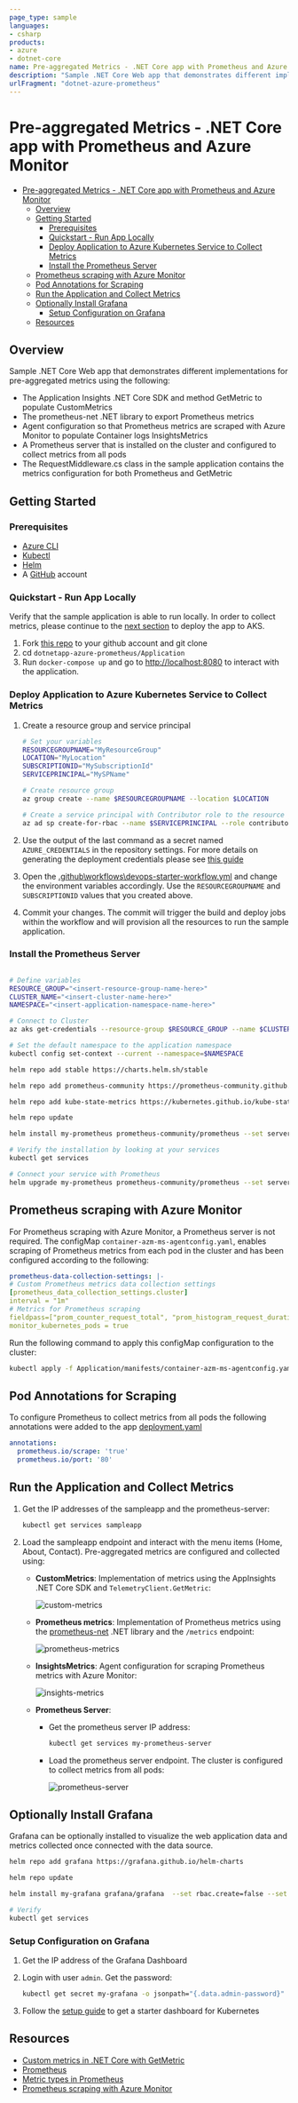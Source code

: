 ```yaml
---
page_type: sample
languages:
- csharp
products:
- azure
- dotnet-core
name: Pre-aggregated Metrics - .NET Core app with Prometheus and Azure Monitor
description: "Sample .NET Core Web app that demonstrates different implementations for pre-aggregated metrics"
urlFragment: "dotnet-azure-prometheus"
---
```

# Pre-aggregated Metrics - .NET Core app with Prometheus and Azure Monitor

- [Pre-aggregated Metrics - .NET Core app with Prometheus and Azure Monitor](#pre-aggregated-metrics---net-core-app-with-prometheus-and-azure-monitor)
  - [Overview](#overview)
  - [Getting Started](#getting-started)
    - [Prerequisites](#prerequisites)
    - [Quickstart - Run App Locally](#quickstart---run-app-locally)
    - [Deploy Application to Azure Kubernetes Service to Collect Metrics](#deploy-application-to-azure-kubernetes-service-to-collect-metrics)
    - [Install the Prometheus Server](#install-the-prometheus-server)
  - [Prometheus scraping with Azure Monitor](#prometheus-scraping-with-azure-monitor)
  - [Pod Annotations for Scraping](#pod-annotations-for-scraping)
  - [Run the Application and Collect Metrics](#run-the-application-and-collect-metrics)
  - [Optionally Install Grafana](#optionally-install-grafana)
    - [Setup Configuration on Grafana](#setup-configuration-on-grafana)
  - [Resources](#resources)

## Overview

Sample .NET Core Web app that demonstrates different implementations for pre-aggregated metrics using the following:

- The Application Insights .NET Core SDK and method GetMetric to populate CustomMetrics
- The prometheus-net .NET library to export Prometheus metrics
- Agent configuration so that Prometheus metrics are scraped with Azure Monitor to populate Container logs InsightsMetrics
- A Prometheus server that is installed on the cluster and configured to collect metrics from all pods
- The RequestMiddleware.cs class in the sample application contains the metrics configuration for both Prometheus and GetMetric

## Getting Started

### Prerequisites

- [Azure CLI](https://docs.microsoft.com/en-us/cli/azure/install-azure-cli?view=azure-cli-latest)
- [Kubectl](https://kubernetes.io/docs/tasks/tools/install-kubectl/)
- [Helm](https://helm.sh/docs/intro/install/)
- A [GitHub](https://github.com/) account

### Quickstart - Run App Locally

Verify that the sample application is able to run locally. In order to collect metrics, please continue to the [next section](#deploy-application-to-azure-kubernetes-service-to-collect-metrics) to deploy the app to AKS.

1. Fork [this repo](https://github.com/Azure-Samples/dotnetapp-azure-prometheus/) to your github account and git clone
2. cd `dotnetapp-azure-prometheus/Application`
3. Run `docker-compose up` and go to <http://localhost:8080> to interact with the application.

### Deploy Application to Azure Kubernetes Service to Collect Metrics

1. Create a resource group and service principal

    ```bash
    # Set your variables
    RESOURCEGROUPNAME="MyResourceGroup"
    LOCATION="MyLocation"
    SUBSCRIPTIONID="MySubscriptionId"
    SERVICEPRINCIPAL="MySPName"

    # Create resource group
    az group create --name $RESOURCEGROUPNAME --location $LOCATION

    # Create a service principal with Contributor role to the resource group
    az ad sp create-for-rbac --name $SERVICEPRINCIPAL --role contributor --scopes /subscriptions/$SUBSCRIPTIONID/resourceGroups/$RESOURCEGROUPNAME --sdk-auth
    ```

2. Use the output of the last command as a secret named `AZURE_CREDENTIALS` in the repository settings. For more details on generating the deployment credentials please see [this guide](https://docs.microsoft.com/en-us/azure/azure-resource-manager/templates/deploy-github-actions#generate-deployment-credentials)

3. Open the [.github\workflows\devops-starter-workflow.yml](.github\workflows\devops-starter-workflow.yml) and change the environment variables accordingly. Use the `RESOURCEGROUPNAME` and `SUBSCRIPTIONID` values that you created above.

4. Commit your changes. The commit will trigger the build and deploy jobs within the workflow and will provision all the resources to run the sample application.

### Install the Prometheus Server

```bash

# Define variables
RESOURCE_GROUP="<insert-resource-group-name-here>"
CLUSTER_NAME="<insert-cluster-name-here>"
NAMESPACE="<insert-application-namespace-name-here>"

# Connect to Cluster
az aks get-credentials --resource-group $RESOURCE_GROUP --name $CLUSTER_NAME

# Set the default namespace to the application namespace
kubectl config set-context --current --namespace=$NAMESPACE

helm repo add stable https://charts.helm.sh/stable 

helm repo add prometheus-community https://prometheus-community.github.io/helm-charts

helm repo add kube-state-metrics https://kubernetes.github.io/kube-state-metrics

helm repo update

helm install my-prometheus prometheus-community/prometheus --set server.service.type=LoadBalancer --set rbac.create=false

# Verify the installation by looking at your services 
kubectl get services

# Connect your service with Prometheus 
helm upgrade my-prometheus prometheus-community/prometheus --set server.service.type=LoadBalancer --set rbac.create=false -f Application/manifests/prometheus.values.yaml
```

## Prometheus scraping with Azure Monitor

For Prometheus scraping with Azure Monitor, a Prometheus server is not required. The configMap `container-azm-ms-agentconfig.yaml`, enables scraping of Prometheus metrics from each pod in the cluster and has been configured according to the following:

```yml
prometheus-data-collection-settings: |- 
# Custom Prometheus metrics data collection settings
[prometheus_data_collection_settings.cluster] 
interval = "1m"
# Metrics for Prometheus scraping
fieldpass=["prom_counter_request_total", "prom_histogram_request_duration", "prom_summary_memory", "prom_gauge_memory"]
monitor_kubernetes_pods = true 
```

Run the following command to apply this configMap configuration to the cluster:

```bash
kubectl apply -f Application/manifests/container-azm-ms-agentconfig.yaml
```

## Pod Annotations for Scraping

To configure Prometheus to collect metrics from all pods the following annotations were added to the app [deployment.yaml](Application/charts/sampleapp/templates/deployment.yaml)

```yml
annotations:
  prometheus.io/scrape: 'true'
  prometheus.io/port: '80'
```

## Run the Application and Collect Metrics

1. Get the IP addresses of the sampleapp and the prometheus-server:

    ```bash
    kubectl get services sampleapp
    ```

2. Load the sampleapp endpoint and interact with the menu items (Home, About, Contact). Pre-aggregated metrics are configured and collected using:

    - **CustomMetrics**: Implementation of metrics using the AppInsights .NET Core SDK and `TelemetryClient.GetMetric`:

      ![custom-metrics](./assets/custom-metrics.png)

    - **Prometheus metrics**: Implementation of Prometheus metrics using the [prometheus-net](https://github.com/prometheus-net/prometheus-net) .NET library and the `/metrics` endpoint:

      ![prometheus-metrics](./assets/prometheus-metrics.png)

    - **InsightsMetrics**: Agent configuration for scraping Prometheus metrics with Azure Monitor:

      ![insights-metrics](./assets/insights-metrics.png)

    - **Prometheus Server**:
      - Get the prometheus server IP address:

        ```bash
        kubectl get services my-prometheus-server
        ```

      - Load the prometheus server endpoint. The cluster is configured to collect metrics from all pods:

        ![prometheus-server](./assets/prometheus-server.png)

## Optionally Install Grafana

Grafana can be optionally installed to visualize the web application data and metrics collected once connected with the data source.

```bash
helm repo add grafana https://grafana.github.io/helm-charts

helm repo update 

helm install my-grafana grafana/grafana  --set rbac.create=false --set service.type=LoadBalancer  --set persistence.enabled=true

# Verify
kubectl get services 

```

### Setup Configuration on Grafana

1. Get the IP address of the Grafana Dashboard
2. Login with user `admin`. Get the password:

    ```bash
    kubectl get secret my-grafana -o jsonpath="{.data.admin-password}" | base64 --decode ; echo
    ```

3. Follow the [setup guide](https://medium.com/faun/monitoring-with-prometheus-and-grafana-in-kubernetes-42727866562c) to get a starter dashboard for Kubernetes

## Resources

- [Custom metrics in .NET Core with GetMetric](https://docs.microsoft.com/en-us/azure/azure-monitor/app/get-metric)
- [Prometheus](https://prometheus.io/docs/prometheus/latest/)
- [Metric types in Prometheus](https://prometheus.io/docs/concepts/metric_types)
- [Prometheus scraping with Azure Monitor](https://docs.microsoft.com/en-us/azure/azure-monitor/containers/container-insights-prometheus-integration#query-prometheus-metrics-data)

